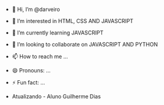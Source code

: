 - 👋 Hi, I’m @darveiro
- 👀 I’m interested in HTML, CSS AND JAVASCRIPT
- 🌱 I’m currently learning JAVASCRIPT
- 💞️ I’m looking to collaborate on JAVASCRIPT AND PYTHON
- 📫 How to reach me ...
- 😄 Pronouns: ...
- ⚡ Fun fact: ...

- Atualizando - Aluno Guilherme Dias

<!---
darveiro/darveiro is a ✨ special ✨ repository because its `README.md` (this file) appears on your GitHub profile.
You can click the Preview link to take a look at your changes.
--->
